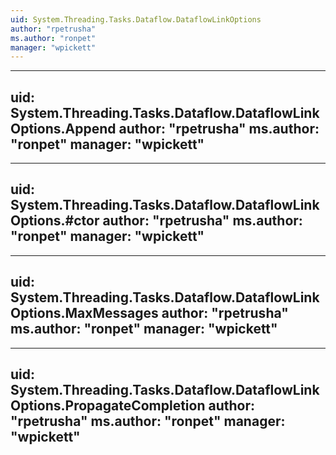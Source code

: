 ```yaml
---
uid: System.Threading.Tasks.Dataflow.DataflowLinkOptions
author: "rpetrusha"
ms.author: "ronpet"
manager: "wpickett"
---
```


---
uid: System.Threading.Tasks.Dataflow.DataflowLinkOptions.Append
author: "rpetrusha"
ms.author: "ronpet"
manager: "wpickett"
---

---
uid: System.Threading.Tasks.Dataflow.DataflowLinkOptions.#ctor
author: "rpetrusha"
ms.author: "ronpet"
manager: "wpickett"
---

---
uid: System.Threading.Tasks.Dataflow.DataflowLinkOptions.MaxMessages
author: "rpetrusha"
ms.author: "ronpet"
manager: "wpickett"
---

---
uid: System.Threading.Tasks.Dataflow.DataflowLinkOptions.PropagateCompletion
author: "rpetrusha"
ms.author: "ronpet"
manager: "wpickett"
---
